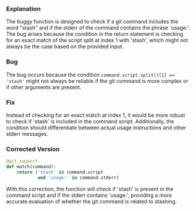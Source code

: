 ### Explanation
The buggy function is designed to check if a git command includes the word "stash" and if the stderr of the command contains the phrase 'usage:'. The bug arises because the condition in the return statement is checking for an exact match of the script split at index 1 with 'stash', which might not always be the case based on the provided input.

### Bug
The bug occurs because the condition `command.script.split()[1] == 'stash'` might not always be reliable if the git command is more complex or if other arguments are present.

### Fix
Instead of checking for an exact match at index 1, it would be more robust to check if 'stash' is included in the command script. Additionally, the condition should differentiate between actual usage instructions and other stderr messages.

### Corrected Version
```python
@git_support
def match(command):
    return ('stash' in command.script
            and 'usage:' in command.stderr)
``` 

With this correction, the function will check if 'stash' is present in the command script and if the stderr contains 'usage:', providing a more accurate evaluation of whether the git command is related to stashing.